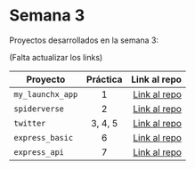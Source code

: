 # Semana 3 

Proyectos desarrollados en la semana 3:

(Falta actualizar los links)

| Proyecto | Práctica | Link al repo |
| ------------- |:-------------:| -----:|
|`my_launchx_app`|1|[Link al repo](https://github.com/iRetr0o/my_launchx_app)|
|`spiderverse`|2|[Link al repo](https://github.com/iRetr0o/spiderverse)|
|`twitter`|3, 4, 5|[Link al repo](https://github.com/iRetr0o/Twitter)|
|`express_basic`|6|[Link al repo](https://github.com/iRetr0o/express_basic)|
|`express_api`|7|[Link al repo](https://github.com/iRetr0o/express_api)|
